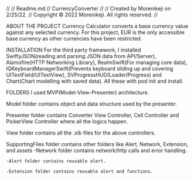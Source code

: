 //
//  Readme.md
//  CurrencyConverter
//
//  Created by Morenikeji on 2/25/22.
//  Copyright © 2022 Morenikeji. All rights reserved.
//

ABOUT THE PROJECT
Currency Calculator converts a base currency value against any selected currency. For this project, EUR is the only accessible base currency as other currencies have been restricted. 

INSTALLATION
For the third party framework, I installed SwiftyJSON(reading and parsing JSON data from API/Server), Alamofire(HTTP Networking Library), RealmSwift(For managing core data), IQKeyboardManagerSwift(Prevents keyboard sliding up and covering UITextField/UITextView), SVProgressHUD(Loader/Progress) and Chart(Chart modelling with saved data). All these with pod init and install.

FOLDERS
I used MVP(Model-View-Presenter) architecture.

Model folder contains object and data structure used by the presenter.

Presenter folder contains Converter View Controller, Cell Controller and PickerView Controller where all the logics happen.
 
View folder contains all the .xib files for the above controllers.

SupportingFiles folder contains other folders like Alert, Network, Extension, and assets
    -Network folder contains network/http calls and error handling.

    -Alert folder contains reusable alert.
    
    -Extension folder contains reusable alert and functions.

